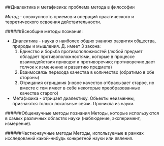 ##Диалектика и метафизика: проблема метода в философии

*Метод* - совокупность приемов и операций практического и теоретического освоения действительности.

######Всеобщие методы познания:
- Диалектика - наука о наиболее общих знаниях развития общества, природы и мышления. Д. имеет 3 закона:
	1. Единство и борьба противоположностей (любой предмет обладает противоположностями, которые в процессе взаимодействия приводят к противоречию; противоречие дает толчок к изменению и развитию предмета)
	2. Взаимосвязь перехода качества в количество (обратимо в обе стороны)
	3. Отрицания отрицания (новое качество отбрасывает старое, но вместе с тем имеет в себе некоторые преобразованные качества старого)
- Метафизика - отрицает диалектику. Объекты неизменны, признаются только локальные связи. Проникла из науки.

######Общенаучные методы познания
Методы, которые используются в самых различных областях науки (наблюдение, эксперимент, измерение).

######Частнонаучные методы
Методы, используемые в рамках исследований какой-нибудь конкретной науки или явления.
